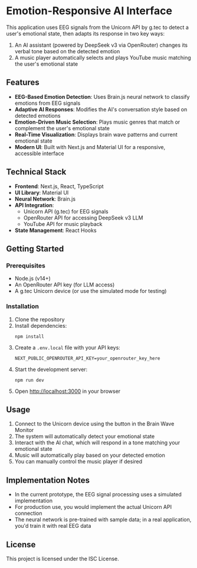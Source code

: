 # Emotion-Responsive AI Interface

This application uses EEG signals from the Unicorn API by g.tec to detect a user's emotional state, then adapts its response in two key ways:

1. An AI assistant (powered by DeepSeek v3 via OpenRouter) changes its verbal tone based on the detected emotion
2. A music player automatically selects and plays YouTube music matching the user's emotional state

## Features

- **EEG-Based Emotion Detection**: Uses Brain.js neural network to classify emotions from EEG signals
- **Adaptive AI Responses**: Modifies the AI's conversation style based on detected emotions
- **Emotion-Driven Music Selection**: Plays music genres that match or complement the user's emotional state
- **Real-Time Visualization**: Displays brain wave patterns and current emotional state
- **Modern UI**: Built with Next.js and Material UI for a responsive, accessible interface

## Technical Stack

- **Frontend**: Next.js, React, TypeScript
- **UI Library**: Material UI
- **Neural Network**: Brain.js
- **API Integration**:
  - Unicorn API (g.tec) for EEG signals
  - OpenRouter API for accessing DeepSeek v3 LLM
  - YouTube API for music playback
- **State Management**: React Hooks

## Getting Started

### Prerequisites

- Node.js (v14+)
- An OpenRouter API key (for LLM access)
- A g.tec Unicorn device (or use the simulated mode for testing)

### Installation

1. Clone the repository
2. Install dependencies:
   ```
   npm install
   ```
3. Create a `.env.local` file with your API keys:
   ```
   NEXT_PUBLIC_OPENROUTER_API_KEY=your_openrouter_key_here
   ```
4. Start the development server:
   ```
   npm run dev
   ```
5. Open [http://localhost:3000](http://localhost:3000) in your browser

## Usage

1. Connect to the Unicorn device using the button in the Brain Wave Monitor
2. The system will automatically detect your emotional state
3. Interact with the AI chat, which will respond in a tone matching your emotional state
4. Music will automatically play based on your detected emotion
5. You can manually control the music player if desired

## Implementation Notes

- In the current prototype, the EEG signal processing uses a simulated implementation
- For production use, you would implement the actual Unicorn API connection
- The neural network is pre-trained with sample data; in a real application, you'd train it with real EEG data

## License

This project is licensed under the ISC License. 